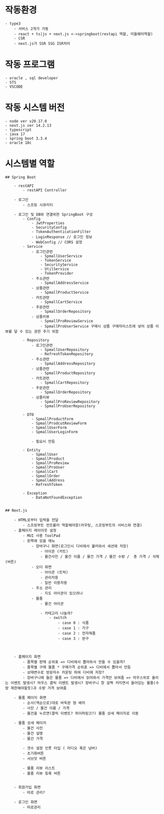 # 작동환경
    - type3
        - 서비스 2개가 가동
        - react + ts|js + next.js <->springboot(restapi 역할, 미들웨어역할)
        - CSR
        - next.js가 SSR SSG ISR처리

# 작동 프로그램
    - oracle , sql developer
    - STS
    - VSCODE

# 작동 시스템 버전
    - node ver v20.17.0
    - next.js ver 14.2.13
    - typescript
    - java 17
    - spring boot 3.3.4
    - oracle 18c

# 시스템별 역할

    ## Spring Boot

        - restAPI
            - restAPI Controller

        - 로그인
            - 스프링 시큐리티

        - 로그인 및 DB와 연결위한 SpringBoot 구성
            - Config
                - JwtProperties
                - SecurityConfig
                - TokenAuthenticationFilter
                - LoginResponse // 로그인 정보
                - WebConfig // CORS 설정
            - Service
                - 로그인관련                     
                    - SpmallUserService
                    - TokenService
                    - SecurityService
                    - UtilService
                    - TokenProvider
                - 주소관련
                    - SpmallAddressService
                - 상품관련 
                    - SpmallProductService
                - 카트관련 
                    - SpmallCartService
                - 주문관련 
                    - SpmallOrderRepository
                - 상품리뷰 
                    - SpmallProReviewService
                    - SpmallProUserService 구매시 상품 구매자리스트에 넣어 상품 리뷰를 달 수 있는 권한 주기 위함

            - Repository
                - 로그인관련 
                    - SpmallUserRepository
                    - RefreshTokenRepository
                - 주소관련
                    - SpmallAddressRepository
                - 상품관련 
                    - SpmallProductRepository
                - 카트관련 
                    - SpmallCartRepository
                - 주문관련 
                    - SpmallOrderRepository
                - 상품리뷰 
                    - SpmallProReviewRepository
                    - SpmallProUserRepository

            - DTO
                - SpmallProductForm
                - SpmallProdcutReviewForm
                - SpmallUserForm
                - SpmallUserLoginForm

                - 필요시 만듬

            - Entity
                - SpmallUser 
                - SpmallProduct
                - SpmallProReview
                - SpmallProUser
                - SpmallCart
                - SpmallOrder
                - SpmallAddress
                - RefreshToken
            
            - Exception
                - DataNotFoundException


    ## Next.js

        - HTML로부터 입력을 전달
            - 스프링부트 컨트롤러 역할해야함(라우팅, 스프링부트의 서비스와 연결)
        - 홈페이지 레이아웃 설정
            - MUI 사용 ToolPad
            - 왼쪽에 있을 메뉴
                - 장바구니 화면(로그인시 디비에서 불러와서 세션에 저장)
                    - 아이콘 (카트)
                    - 물건사진 / 물건 이름 / 물건 가격 / 물건 수량 /  총 가격 / 삭제(버튼)
                - 오더 화면
                    - 아이콘 (트럭)
                    - 관리자용
                    - 일반 이용자용
                - 주소 관리
                    - 지도 아이콘이 있으려나
                - 물품
                    - 물건 아이콘

                    - 카테고리 나눌까?
                        - switch 
                            - case 0 : 식품 
                            - case 1 : 가구
                            - case 2 : 전자제품
                            - case 3 : 완구
                    
                                            
                
        - 홈페이지 화면
            - 품목별 판매 순위표 => 디비에서 뽑아와서 만들 수 있을까?
            - 품목별 구매 물품 * 구매가격 순위표 => 디비에서 뽑아서 만듬
            - 상태변수로 방문자수 카운팅 하여 디비에 저장? 
            - 장바구니에 들은 물품 => 디비에서 읽어와서 가격만 보여줌 => 마우스위로 올리는 이벤트 발생시? 마우스 클릭 이벤트 발생시? 장바구니 창 살짝 커지면서 들어있는 물품(수량 제한해야할듯)과 수량 가격 보여줌

        - 물품 페이지 화면
            - 순서(역순으로)대로 바둑판 형 배치
            - 사진 / 물건 이름 / 가격
            - 물건을 누르면(클릭 이벤트? 하이퍼링크?) 물품 상세 페이지로 이동
        
        - 물품 상세 페이지
            - 물건 사진
            - 물건 설명
            - 물건 가격

            - 갯수 설정 인풋 타입 ( 라디오 혹은 넘버)
            - 초기화버튼
            - 서브밋 버튼

            - 물품 리뷰 리스트
            - 물품 리뷰 등록 버튼


        - 회원가입 화면 
            - 따로 관리?

        - 로그인 화면
            - 따로관리
        







